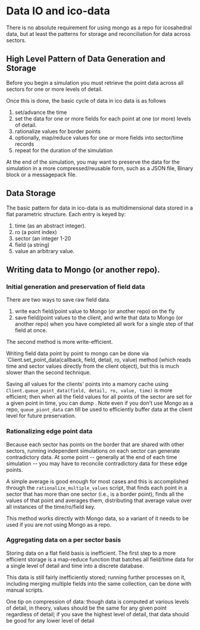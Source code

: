 # Data IO and ico-data

There is no absolute requirement for using mongo as a repo for icosahedral data, but at least the patterns for storage
and reconciliation for data across sectors.

## High Level Pattern of Data Generation and Storage

Before you begin a simulation you must retrieve the point data across all sectors for one or more levels of detail.

Once this is done, the basic cycle of data in ico data is as follows

1. set/advance the time
2. set the data for one or more fields for each point at one (or more) levels of detail.
3. rationalize values for border points
4. optionally, map/reduce values for one or more fields into sector/time records
5. repeat for the duration of the simulation

At the end of the simulation, you may want to preserve the data for the simulation in a more compressed/reusable form,
such as a JSON file, Binary block or a messagepack file.

## Data Storage

The basic pattern for data in ico-data is as multidimensional data stored in a flat parametric structure. Each entry
is keyed by:

1. time (as an abstract integer).
2. ro (a point index)
3. sector (an integer 1-20
4. field (a string)
5. value an arbitrary value.

## Writing data to Mongo (or another repo).

### Initial generation and preservation of field data

There are two ways to save raw field data.

1. write each field/point value to Mongo (or another repo) on the fly
2. save field/point values to the client, and write that data to Mongo (or another repo) when you have completed all work
for a single step of that field at once.

The second method is more write-efficient.

Writing field data point by point to mongo can be done via `Client.set_point_data(callback, field, detail, ro, value) method
(which reads time and sector values directly from the client object), but this is much slower than the second technique.

Saving all values for the clients' points into a mamory cache using `Client.queue_point_data(field, detail, ro, value, time)`
is more efficient; then when all the field values for all points of the sector are set for a given point in time, you can dump .
Note even if you don't use Mongo as a repo, `queue_piont_data` can till be used to efficiently buffer data at the client level
for future preservation.

### Rationalizing edge point data

Because each sector has points on the border that are shared with other sectors, running independent simulations on each sector
can generate contradictory data. At some point -- generally at the end of each time simulation -- you may have to reconcile
contradictory data for these edge points.

A simple average is good enough for most cases and this is accomplished through the `rationalize_multiple_values` script,
that finds each point in a sector that has more than one sector (i.e., is a border point), finds all the values of that
point and averages them, distributing that average value over all instances of the time/ro/field key.

This method works directly with Mongo data, so a variant of it needs to be used if you are not using Mongo as a repo.

### Aggregating data on a per sector basis

Storing data on a flat field basis is inefficient. The first step to a more efficient storage is a map-reduce function
that batches all field/time data for a single level of detail and time into a discrete database.

This data is still fairly inefficiently stored; running further processes on it, including merging multiple fields into the
same collection, can be done with manual scripts.

One tip on compression of data: though data is computed at various levels of detail, in theory, values should be the same
for any given point regardless of detail; if you save the highest level of detail, that data should be good for any
lower level of detail